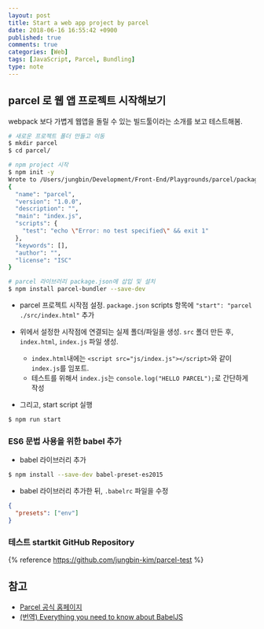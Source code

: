 ```yaml
---
layout: post
title: Start a web app project by parcel
date: 2018-06-16 16:55:42 +0900
published: true
comments: true
categories: [Web]
tags: [JavaScript, Parcel, Bundling]
type: note
---
```


## parcel 로 웹 앱 프로젝트 시작해보기
webpack 보다 가볍게 웹앱을 돌릴 수 있는 빌드툴이라는 소개를 보고 테스트해봄.

```sh
# 새로운 프로젝트 폴더 만들고 이동
$ mkdir parcel
$ cd parcel/

# npm project 시작
$ npm init -y
Wrote to /Users/jungbin/Development/Front-End/Playgrounds/parcel/package.json:
{
  "name": "parcel",
  "version": "1.0.0",
  "description": "",
  "main": "index.js",
  "scripts": {
    "test": "echo \"Error: no test specified\" && exit 1"
  },
  "keywords": [],
  "author": "",
  "license": "ISC"
}

# parcel 라이브러리 package.json에 삽입 및 설치
$ npm install parcel-bundler --save-dev
```

- parcel 프로젝트 시작점 설정. `package.json` scripts 항목에 `"start": "parcel ./src/index.html"` 추가

- 위에서 설정한 시작점에 연결되는 실제 폴더/파일을 생성. `src` 폴더 만든 후, `index.html`, `index.js` 파일 생성.
    + `index.html`내에는 `<script src="js/index.js"></script>`와 같이 `index.js`를 임포트. 
    + 테스트를 위해서 `index.js`는 `console.log("HELLO PARCEL");`로 간단하게 작성 

- 그리고, start script 실행
```sh
$ npm run start
```

### ES6 문법 사용을 위한 babel 추가
- babel 라이브러리 추가
```sh
$ npm install --save-dev babel-preset-es2015
```
- babel 라이브러리 추가한 뒤, `.babelrc` 파일을 수정
```json
{
  "presets": ["env"]
}
```

### 테스트 startkit GitHub Repository
{% reference https://github.com/jungbin-kim/parcel-test %} 


## 참고
- [Parcel 공식 홈페이지](https://parceljs.org/getting_started.html)
- [(번역) Everything you need to know about BabelJS](https://jaeyeophan.github.io/2017/05/16/Everything-about-babel/#Configuring)
